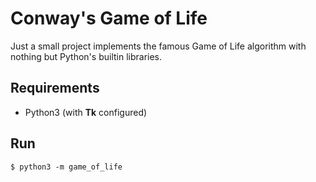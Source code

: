 # Conway's Game of Life

Just a small project implements the famous Game of Life algorithm
with nothing but Python's builtin libraries.

## Requirements

* Python3 (with **Tk** configured)

## Run

```
$ python3 -m game_of_life
```
